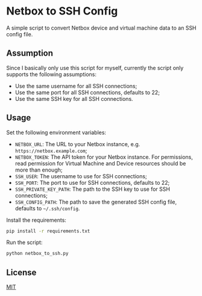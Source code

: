 # Netbox to SSH Config

A simple script to convert Netbox device and virtual machine data to an SSH config file.

## Assumption

Since I basically only use this script for myself, currently the script only supports the following assumptions:
- Use the same username for all SSH connections;
- Use the same port for all SSH connections, defaults to 22;
- Use the same SSH key for all SSH connections.

## Usage

Set the following environment variables:
- `NETBOX_URL`: The URL to your Netbox instance, e.g. `https://netbox.example.com`;
- `NETBOX_TOKEN`: The API token for your Netbox instance. For permissions, read permission for Virtual Machine and Device resources should be more than enough;
- `SSH_USER`: The username to use for SSH connections;
- `SSH_PORT`: The port to use for SSH connections, defaults to 22;
- `SSH_PRIVATE_KEY_PATH`: The path to the SSH key to use for SSH connections;
- `SSH_CONFIG_PATH`: The path to save the generated SSH config file, defaults to `~/.ssh/config`.

Install the requirements:
```bash
pip install -r requirements.txt
```

Run the script:
```bash
python netbox_to_ssh.py
```

## License

[MIT](./LICENSE)
